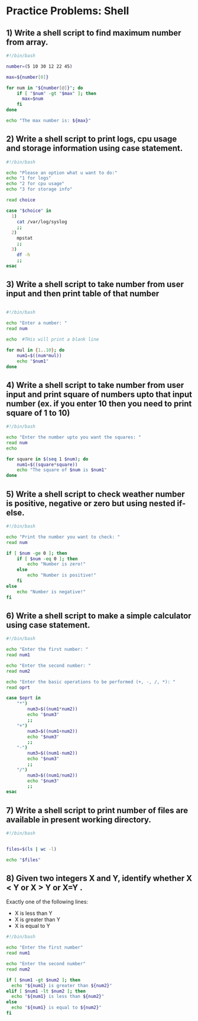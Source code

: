 # Practice Problems: Shell

## 1) Write a shell script to find maximum number from array.

```sh
#!/bin/bash

number=(5 10 30 12 22 45)

max=${number[0]}

for num in "${number[@]}"; do
    if [ "$num" -gt "$max" ]; then
      max=$num 
    fi
done 

echo "The max number is: ${max}"
```

## 2) Write a shell script to print logs, cpu usage and storage information using case statement.

```sh
#!/bin/bash

echo "Please an option what u want to do:"
echo "1 for logs"
echo "2 for cpu usage"
echo "3 for storage info"

read choice

case "$choice" in
  1)
    cat /var/log/syslog
    ;;
  2)
    mpstat
    ;;
  3)
    df -h
    ;;
esac
```

## 3) Write a shell script to take number from user input and then print table of that number

```sh

#!/bin/bash

echo "Enter a number: " 
read num

echo  #THis will print a blank line 

for mul in {1..10}; do
    num1=$((num*mul))
    echo "$num1"
done
```

## 4) Write a shell script to take number from user input and print square of numbers upto that input number (ex. if you enter 10 then you need to print square of 1 to 10)

```sh
#!/bin/bash

echo "Enter the number upto you want the squares: "
read num
echo

for square in $(seq 1 $num); do
    num1=$((square*square))
    echo "The square of $num is $num1"
done 
```

## 5) Write a shell script to check weather number is positive, negative or zero but using nested if-else.

```sh
#!/bin/bash

echo "Print the number you want to check: "
read num

if [ $num -ge 0 ]; then
    if [ $num -eq 0 ]; then
        echo "Number is zero!"
    else
        echo "Number is positive!"
    fi 
else
    echo "Number is negative!"
fi
```

## 6) Write a shell script to make a simple calculator using case statement.

```sh
#!/bin/bash

echo "Enter the first number: "
read num1

echo "Enter the second number: "
read num2

echo "Enter the basic operations to be performed (+, -, /, *): "
read oprt

case $oprt in 
    "*")
        num3=$((num1*num2))
        echo "$num3"
        ;;
    "+")
        num3=$((num1+num2))
        echo "$num3"
        ;;
    "-")
        num3=$((num1-num2))
        echo "$num3"
        ;;
    "/")
        num3=$((num1/num2))
        echo "$num3"
        ;;
esac
```

## 7) Write a shell script to print number of files are available in present working directory.

```sh
#!/bin/bash


files=$(ls | wc -l) 

echo "$files"
```

## 8) Given two integers X and Y, identify whether  X < Y or X > Y or X=Y . 

Exactly one of the following lines:
- X is less than Y
- X is greater than Y
- X is equal to Y

```sh
#!/bin/bash

echo "Enter the first number"
read num1

echo "Enter the second number"
read num2

if [ $num1 -gt $num2 ]; then
  echo "${num1} is greater than ${num2}"
elif [ $num1 -lt $num2 ]; then
  echo "${num1} is less than ${num2}"
else
  echo "${num1} is equal to ${num2}"
fi

```
